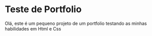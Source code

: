 # Teste de Portfolio #
Olá, este é um pequeno projeto de um portfolio testando as minhas habilidades em Html e Css

